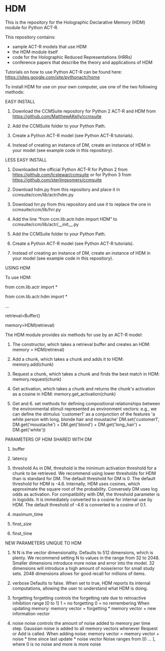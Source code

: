 # HDM

This is the repository for the Holographic Declarative Memory (HDM) module for Python ACT-R.

This repository contains:
- sample ACT-R models that use HDM
- the HDM module itself
- code for the Holographic Reduced Representations (HRRs)
- conference papers that describe the theory and applications of HDM

Tutorials on how to use Python ACT-R can be found here: https://sites.google.com/site/pythonactr/home

To install HDM for use on your own computer, use one of the two following methods:

EASY INSTALL

1. Download the CCMSuite repository for Python 2 ACT-R and HDM from https://github.com/MatthewAKelly/ccmsuite

2. Add the CCMSuite folder to your Python Path.

3. Create a Python ACT-R model (see Python ACT-R tutorials).

4. Instead of creating an instance of DM, create an instance of HDM in your model (see example code in this repository).

LESS EASY INSTALL

1. Downloaded the official Python ACT-R for Python 2 from https://github.com/tcstewar/ccmsuite or for Python 3 from https://github.com/sterlingsomers/ccmsuite

2. Download hdm.py from this repository and place it in ccmsuite/ccm/lib/actr/hdm.py

3. Download hrr.py from this repository and use it to replace the one in ccmsuite/ccm/lib/hrr.py

4. Add the line “from ccm.lib.actr.hdm import HDM” to ccmsuite/ccm/lib/actr/\_\_init\_\_.py

5. Add the CCMSuite folder to your Python Path.

6. Create a Python ACT-R model (see Python ACT-R tutorials).

7. Instead of creating an instance of DM, create an instance of HDM in your model (see example code in this repository).

USING HDM

To use HDM:

   from ccm.lib.actr import *

   from ccm.lib.actr.hdm import *

 ...

   retrieval=Buffer()

   memory=HDM(retrieval)

The HDM module provides six methods for use by an ACT-R model:

1. The constructor, which takes a retrieval buffer and creates an HDM:
memory = HDM(retrieval)

2. Add a chunk, which takes a chunk and adds it to HDM:
memory.add(chunk)

3. Request a chunk, which takes a chunk and finds the best match in HDM:
memory.request(chunk)

4. Get activation, which takes a chunk and returns the chunk's activation as a cosine in HDM:
memory.get_activation(chunk)

5. Get and 6. set methods for defining compositional relationships between the environmental stimuli represented as environment vectors:
e.g., we can define the stimulus 'customer1' as a conjunction of the features 'a white person with long, blonde hair and moustache'
DM.set('customer1', DM.get('moustache') + DM.get('blond') + DM.get('long_hair') + DM.get('white'))

PARAMETERS OF HDM SHARED WITH DM

1. buffer
2. latency
3. threshold
As in DM, threshold is the minimum activation threshold for a chunk to be retrieved. We recommend using lower thresholds for HDM than is standard for DM. The default threshold for DM is 0. The default threshold for HDM is -4.6. 
Internally, HDM uses cosines, which approximate the square root of the probability. Conversely DM uses log odds as activation. For compatibility with DM, the threshold parameter is in logodds. It is immediately converted to a cosine for internal use by HDM.
The default threshold of -4.6 is converted to a cosine of 0.1.

4. maximum_time
5. finst_size
6. finst_time

NEW PARAMETERS UNIQUE TO HDM

1. N
N is the vector dimensionality. Defaults to 512 dimensions, which is plenty. We recommend setting N to values in the range from 32 to 2048. Smaller dimensions introduce more noise and error into the model. 32 dimensions will introduce a high amount of noise/error for small study sets. 2048 dimensions allows for good recall for millions of items. 
2. verbose
Defaults to false. When set to true, HDM reports its internal computations, allowing the user to understand what HDM is doing.
3. forgetting
forgetting controls the forgetting rate due to retroactive inhibition
range [0 to 1]
1 = no forgetting
0 = no remembering
When updating memory:
memory vector =  forgetting * memory vector + new information vector

4. noise
noise controls the amount of noise added to memory per time step. Gaussian noise is added to all memory vectors whenever Request or Add is called.
When adding noise:
memory vector = memory vector + noise * time since last update * noise vector
Noise ranges from [0 ... ], where 0 is no noise and more is more noise
